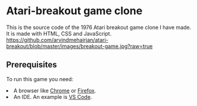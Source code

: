 # Atari-breakout game clone

This is the source code of the 1976 Atari breakout game clone I have made. It is made with HTML, CSS and JavaScript.
https://github.com/arvindmehairjan/atari-breakout/blob/master/images/breakout-game.jpg?raw=true

## Prerequisites

To run this game you need:
<li> A browser like <a href="https://www.google.com/chrome/">Chrome</a> or <a href="https://www.mozilla.org/en-US/firefox/new/">Firefox</a>. </li>
<li> An IDE. An example is <a href="https://code.visualstudio.com/">VS Code</a>. </li>
